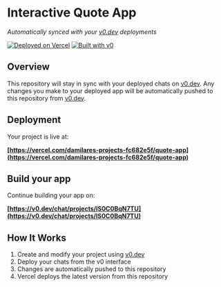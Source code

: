 # Interactive Quote App

*Automatically synced with your [v0.dev](https://v0.dev) deployments*

[![Deployed on Vercel](https://img.shields.io/badge/Deployed%20on-Vercel-black?style=for-the-badge&logo=vercel)](https://vercel.com/damilares-projects-fc682e5f/quote-app)
[![Built with v0](https://img.shields.io/badge/Built%20with-v0.dev-black?style=for-the-badge)](https://v0.dev/chat/projects/lS0C0BqN7TU)

## Overview

This repository will stay in sync with your deployed chats on [v0.dev](https://v0.dev).
Any changes you make to your deployed app will be automatically pushed to this repository from [v0.dev](https://v0.dev).

## Deployment

Your project is live at:

**[https://vercel.com/damilares-projects-fc682e5f/quote-app](https://vercel.com/damilares-projects-fc682e5f/quote-app)**

## Build your app

Continue building your app on:

**[https://v0.dev/chat/projects/lS0C0BqN7TU](https://v0.dev/chat/projects/lS0C0BqN7TU)**

## How It Works

1. Create and modify your project using [v0.dev](https://v0.dev)
2. Deploy your chats from the v0 interface
3. Changes are automatically pushed to this repository
4. Vercel deploys the latest version from this repository